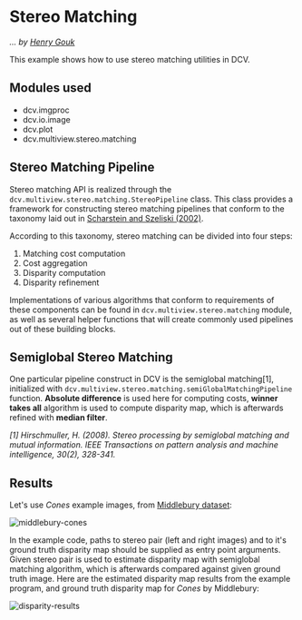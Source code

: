 # Stereo Matching
*... by [Henry Gouk](https://github.com/henrygouk)*

This example shows how to use stereo matching utilities in DCV.

## Modules used
* dcv.imgproc
* dcv.io.image
* dcv.plot
* dcv.multiview.stereo.matching

## Stereo Matching Pipeline

Stereo matching API is realized through the `dcv.multiview.stereo.matching.StereoPipeline` class. This class provides a 
framework for constructing stereo matching pipelines that conform to the taxonomy laid out in [Scharstein and Szeliski (2002)](http://vision.middlebury.edu/stereo/taxonomy-IJCV.pdf).

According to this taxonomy, stereo matching can be divided into four steps:

1. Matching cost computation
2. Cost aggregation
3. Disparity computation
4. Disparity refinement

Implementations of various algorithms that conform to requirements of these components
can be found in `dcv.multiview.stereo.matching` module, as well as several helper functions that will create
commonly used pipelines out of these building blocks.

## Semiglobal Stereo Matching

One particular pipeline construct in DCV is the semiglobal matching[1], initialized with `dcv.multiview.stereo.matching.semiGlobalMatchingPipeline` 
function. **Absolute difference** is used here for computing costs, **winner takes all** algorithm is used to compute disparity map, which is afterwards refined
with **median filter**.

*[1] Hirschmuller, H. (2008). Stereo processing by semiglobal matching and mutual information. IEEE Transactions on pattern analysis and machine intelligence, 30(2), 328-341.*

## Results

Let's use *Cones* example images, from [Middlebury dataset](http://vision.middlebury.edu/stereo/data/):

![middlebury-cones](https://github.com/ljubobratovicrelja/dcv/blob/master/examples/data/stereo/example_anim.gif)

In the example code, paths to stereo pair (left and right images) and to it's ground truth disparity map should be supplied as entry point arguments.
Given stereo pair is used to estimate disparity map with semiglobal matching algorithm, which is afterwards compared against given ground truth image. 
Here are the estimated disparity map results from the example program, and ground truth disparity map for *Cones* by Middlebury:

![disparity-results](https://github.com/ljubobratovicrelja/dcv/blob/master/examples/data/stereo/result_anim.gif)

